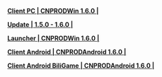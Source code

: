 **[Client PC | CNPRODWin 1.6.0 |  ](https://bhrpg-prod.oss-accelerate.aliyuncs.com/client/cn/20231215090743_ffCg5V2j0gON2tvr/PC/StarRail_1.6.0.zip)** 
  
 **[Update | 1.5.0 - 1.6.0 | ](https://bhrpg-prod.oss-accelerate.aliyuncs.com/client/hkrpg_cn/33/game_1.5.0_1.6.0_hdiff_J95qxDtHQf2vBRal.zip)** 
  
 **[Launcher | CNPRODWin 1.6.0 |  ](https://bhrpg-prod.oss-accelerate.aliyuncs.com/client/cn/20231213144542_k3N1ZYbN8FVVlnqQ/gw/StarRail_setup_20231225.exe)** 
  
 **[Client Android | CNPRODAndroid 1.6.0 |  ](https://bhrpg-prod.oss-accelerate.aliyuncs.com/client/cn/20231215090743_ffCg5V2j0gON2tvr/gw/StarRail_1.6.0.apk)** 
  
 **[Client Android BiliGame | CNPRODAndroid 1.6.0 |](https://pkg.biligame.com/games/bhxqtd_1.6.0_20231219_105736_6b3a6.apk)**
